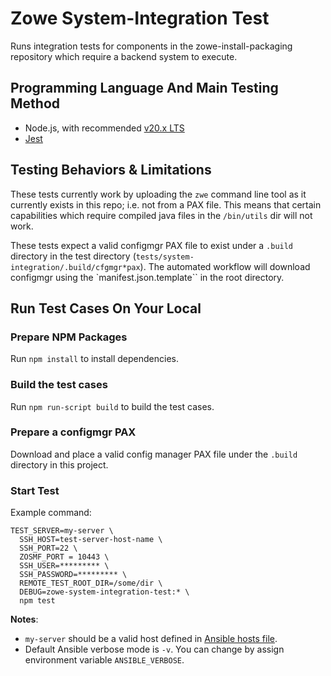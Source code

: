 # Zowe System-Integration Test

Runs integration tests for components in the zowe-install-packaging repository which require a backend system to execute.

## Programming Language And Main Testing Method

- Node.js, with recommended [v20.x LTS](https://nodejs.org/docs/latest-v20.x/api/index.html)
- [Jest](https://jestjs.io/)

## Testing Behaviors & Limitations

These tests currently work by uploading the `zwe` command line tool as it currently exists in this repo; i.e. not from a PAX file. This means that certain capabilities which require compiled java files in the `/bin/utils` dir will not work. 

These tests expect a valid configmgr PAX file to exist under a `.build` directory in the test directory (`tests/system-integration/.build/cfgmgr*pax`). The automated workflow will download configmgr using the `manifest.json.template`` in the root directory.


## Run Test Cases On Your Local

### Prepare NPM Packages

Run `npm install` to install dependencies.

### Build the test cases

Run `npm run-script build` to build the test cases.

### Prepare a configmgr PAX

Download and place a valid config manager PAX file under the `.build` directory in this project.

### Start Test

Example command:

```
TEST_SERVER=my-server \
  SSH_HOST=test-server-host-name \
  SSH_PORT=22 \
  ZOSMF_PORT = 10443 \ 
  SSH_USER=********* \
  SSH_PASSWORD=********* \
  REMOTE_TEST_ROOT_DIR=/some/dir \ 
  DEBUG=zowe-system-integration-test:* \
  npm test
```

**Notes**:
- `my-server` should be a valid host defined in [Ansible hosts file](../../playbooks/hosts).
- Default Ansible verbose mode is `-v`. You can change by assign environment variable `ANSIBLE_VERBOSE`.
